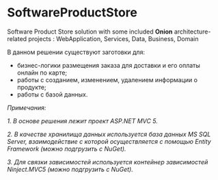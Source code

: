 # SoftwareProductStore
Software Product Store solution with some included **Onion** architecture-related projects : WebApplication, Services, Data, Business, Domain

В данном решении существуют заготовки для:
* бизнес-логики размещения заказа для доставки и его оплаты онлайн по карте;
* работы с созданием, изменением, удалением информации о продукте;
* работы с базой данных.

_Примечания:_

_1. В основе решения лежит проект ASP.NET MVC 5._

_2. В качестве хранилища данных используется база данных MS SQL Server, взаимодействие с которой осуществляется с помощью Entity Framework (можно подгрузить с NuGet)._

_3. Для связки зависимостей используется контейнер зависимостей Ninject.MVC5 (можно подгрузить с NuGet)._
